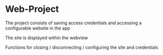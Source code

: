 # Web-Project
The project consists of saving access credentials and accessing a configurable website in the app

The site is displayed within the webview

Functions for closing / disconnecting / configuring the site and credentials
